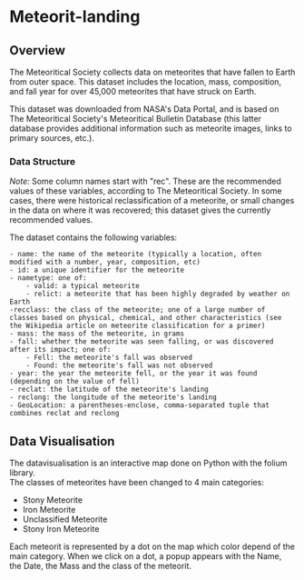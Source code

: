 # Meteorit-landing


## Overview

The Meteoritical Society collects data on meteorites that have fallen to Earth from outer space. This dataset includes the location, mass, composition, and fall year for over 45,000 meteorites that have struck on Earth.

This dataset was downloaded from NASA's Data Portal, and is based on The Meteoritical Society's Meteoritical Bulletin Database (this latter database provides additional information such as meteorite images, links to primary sources, etc.).


### Data Structure

*Note:* Some column names start with "rec". These are the recommended values of these variables, according to The Meteoritical Society. In some cases, there were historical reclassification of a meteorite, or small changes in the data on where it was recovered; this dataset gives the currently recommended values.

The dataset contains the following variables:

    - name: the name of the meteorite (typically a location, often modified with a number, year, composition, etc)
    - id: a unique identifier for the meteorite
    - nametype: one of:
        - valid: a typical meteorite
        - relict: a meteorite that has been highly degraded by weather on Earth
    -recclass: the class of the meteorite; one of a large number of classes based on physical, chemical, and other characteristics (see the Wikipedia article on meteorite classification for a primer)
    - mass: the mass of the meteorite, in grams
    - fall: whether the meteorite was seen falling, or was discovered after its impact; one of:
        - Fell: the meteorite's fall was observed
        - Found: the meteorite's fall was not observed
    - year: the year the meteorite fell, or the year it was found (depending on the value of fell)
    - reclat: the latitude of the meteorite's landing
    - reclong: the longitude of the meteorite's landing
    - GeoLocation: a parentheses-enclose, comma-separated tuple that combines reclat and reclong



## Data Visualisation

The datavisualisation is an interactive map done on Python with the folium library.  
The classes of meteorites have been changed to 4 main categories:
- Stony Meteorite
- Iron Meteorite
- Unclassified Meteorite
- Stony Iron Meteorite

Each meteorit is represented by a dot on the map which color depend of the main category. When we click on a dot, a popup appears with the Name, the Date, the Mass and the class of the meteorit. 

